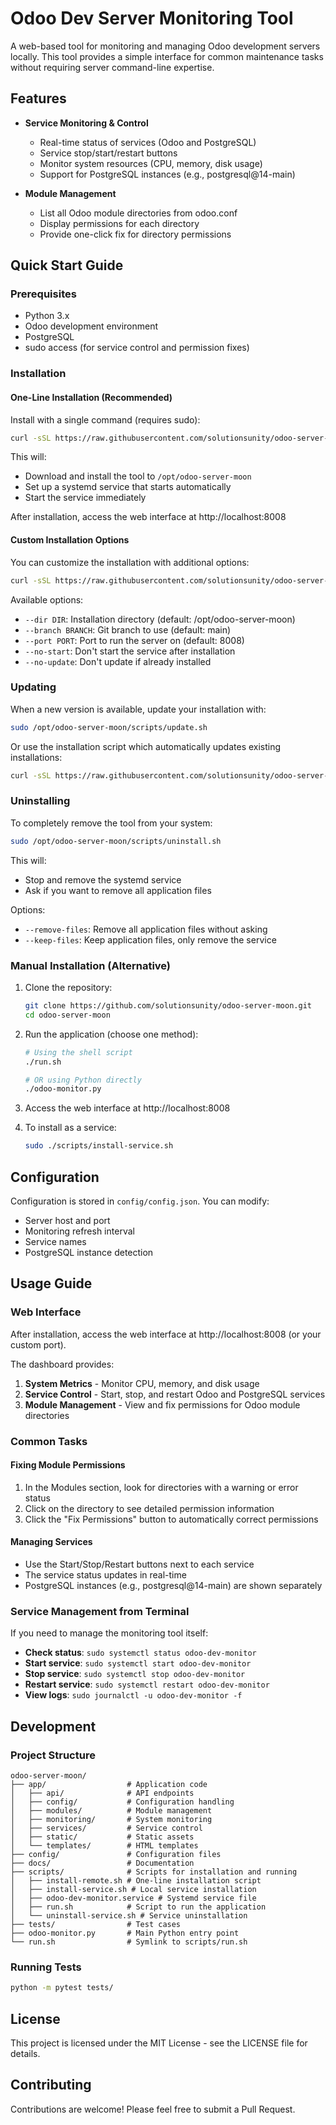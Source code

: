# Odoo Dev Server Monitoring Tool

A web-based tool for monitoring and managing Odoo development servers locally. This tool provides a simple interface for common maintenance tasks without requiring server command-line expertise.

## Features

- **Service Monitoring & Control**
  - Real-time status of services (Odoo and PostgreSQL)
  - Service stop/start/restart buttons
  - Monitor system resources (CPU, memory, disk usage)
  - Support for PostgreSQL instances (e.g., postgresql@14-main)

- **Module Management**
  - List all Odoo module directories from odoo.conf
  - Display permissions for each directory
  - Provide one-click fix for directory permissions

## Quick Start Guide

### Prerequisites

- Python 3.x
- Odoo development environment
- PostgreSQL
- sudo access (for service control and permission fixes)

### Installation

#### One-Line Installation (Recommended)

Install with a single command (requires sudo):

```bash
curl -sSL https://raw.githubusercontent.com/solutionsunity/odoo-server-moon/main/scripts/install-remote.sh | sudo bash
```

This will:
- Download and install the tool to `/opt/odoo-server-moon`
- Set up a systemd service that starts automatically
- Start the service immediately

After installation, access the web interface at http://localhost:8008

#### Custom Installation Options

You can customize the installation with additional options:

```bash
curl -sSL https://raw.githubusercontent.com/solutionsunity/odoo-server-moon/main/scripts/install-remote.sh | sudo bash -s -- --dir /opt/custom-path --port 8080
```

Available options:
- `--dir DIR`: Installation directory (default: /opt/odoo-server-moon)
- `--branch BRANCH`: Git branch to use (default: main)
- `--port PORT`: Port to run the server on (default: 8008)
- `--no-start`: Don't start the service after installation
- `--no-update`: Don't update if already installed

### Updating

When a new version is available, update your installation with:

```bash
sudo /opt/odoo-server-moon/scripts/update.sh
```

Or use the installation script which automatically updates existing installations:

```bash
curl -sSL https://raw.githubusercontent.com/solutionsunity/odoo-server-moon/main/scripts/install-remote.sh | sudo bash
```

### Uninstalling

To completely remove the tool from your system:

```bash
sudo /opt/odoo-server-moon/scripts/uninstall.sh
```

This will:
- Stop and remove the systemd service
- Ask if you want to remove all application files

Options:
- `--remove-files`: Remove all application files without asking
- `--keep-files`: Keep application files, only remove the service

### Manual Installation (Alternative)

1. Clone the repository:
   ```bash
   git clone https://github.com/solutionsunity/odoo-server-moon.git
   cd odoo-server-moon
   ```

2. Run the application (choose one method):
   ```bash
   # Using the shell script
   ./run.sh

   # OR using Python directly
   ./odoo-monitor.py
   ```

3. Access the web interface at http://localhost:8008

4. To install as a service:
   ```bash
   sudo ./scripts/install-service.sh
   ```

## Configuration

Configuration is stored in `config/config.json`. You can modify:

- Server host and port
- Monitoring refresh interval
- Service names
- PostgreSQL instance detection

## Usage Guide

### Web Interface

After installation, access the web interface at http://localhost:8008 (or your custom port).

The dashboard provides:

1. **System Metrics** - Monitor CPU, memory, and disk usage
2. **Service Control** - Start, stop, and restart Odoo and PostgreSQL services
3. **Module Management** - View and fix permissions for Odoo module directories

### Common Tasks

#### Fixing Module Permissions

1. In the Modules section, look for directories with a warning or error status
2. Click on the directory to see detailed permission information
3. Click the "Fix Permissions" button to automatically correct permissions

#### Managing Services

- Use the Start/Stop/Restart buttons next to each service
- The service status updates in real-time
- PostgreSQL instances (e.g., postgresql@14-main) are shown separately

### Service Management from Terminal

If you need to manage the monitoring tool itself:

- **Check status**: `sudo systemctl status odoo-dev-monitor`
- **Start service**: `sudo systemctl start odoo-dev-monitor`
- **Stop service**: `sudo systemctl stop odoo-dev-monitor`
- **Restart service**: `sudo systemctl restart odoo-dev-monitor`
- **View logs**: `sudo journalctl -u odoo-dev-monitor -f`

## Development

### Project Structure

```
odoo-server-moon/
├── app/                  # Application code
│   ├── api/              # API endpoints
│   ├── config/           # Configuration handling
│   ├── modules/          # Module management
│   ├── monitoring/       # System monitoring
│   ├── services/         # Service control
│   ├── static/           # Static assets
│   └── templates/        # HTML templates
├── config/               # Configuration files
├── docs/                 # Documentation
├── scripts/              # Scripts for installation and running
│   ├── install-remote.sh # One-line installation script
│   ├── install-service.sh # Local service installation
│   ├── odoo-dev-monitor.service # Systemd service file
│   ├── run.sh            # Script to run the application
│   └── uninstall-service.sh # Service uninstallation
├── tests/                # Test cases
├── odoo-monitor.py       # Main Python entry point
└── run.sh                # Symlink to scripts/run.sh
```

### Running Tests

```bash
python -m pytest tests/
```

## License

This project is licensed under the MIT License - see the LICENSE file for details.

## Contributing

Contributions are welcome! Please feel free to submit a Pull Request.
